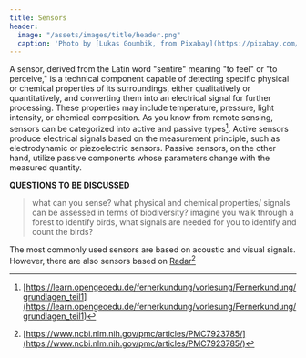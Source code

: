 ```yaml
---
title: Sensors
header:
  image: "/assets/images/title/header.png"
  caption: 'Photo by [Lukas Goumbik, from Pixabay](https://pixabay.com/de/users/goumbik-3752482/?utm_source=link-attribution&utm_medium=referral&utm_campaign=image&utm_content=2055522){:target="_blank"}'
---
```


<!--more-->

A sensor, derived from the Latin word "sentire" meaning "to feel" or "to perceive," is a technical component capable of detecting specific physical or chemical properties of its surroundings, either qualitatively or quantitatively, and converting them into an electrical signal for further processing. These properties may include temperature, pressure, light intensity, or chemical composition. As you know from remote sensing, sensors can be categorized into active and passive types[^1]. 
Active sensors produce electrical signals based on the measurement principle, such as electrodynamic or piezoelectric sensors. Passive sensors, on the other hand, utilize passive components whose parameters change with the measured quantity.

**QUESTIONS TO BE DISCUSSED**
> what can you sense?
> what physical and chemical properties/ signals can be assessed in terms of biodiversity?
> imagine you walk through a forest to identify birds, what signals are needed for you to identify and count the birds?


<!-- Animal ~ Signal ~ Sensor ~ Information-->

The most commonly used sensors are based on acoustic and visual signals. However, there are also sensors based on [Radar](https://www.ncbi.nlm.nih.gov/pmc/articles/PMC7923785/)[^2]


[^1]: [https://learn.opengeoedu.de/fernerkundung/vorlesung/Fernerkundung/grundlagen_teil1](https://learn.opengeoedu.de/fernerkundung/vorlesung/Fernerkundung/grundlagen_teil1)
[^2]: [https://www.ncbi.nlm.nih.gov/pmc/articles/PMC7923785/](https://www.ncbi.nlm.nih.gov/pmc/articles/PMC7923785/)
